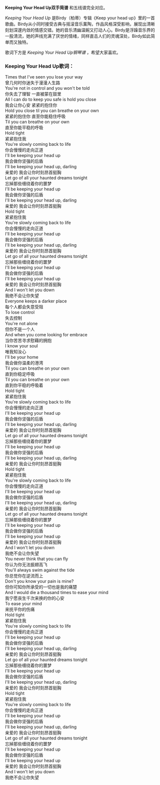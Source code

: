 

**Keeping Your Head Up双手简谱** 和五线谱完全对应。

_Keeping Your Head Up_ 是Birdy（柏蒂）专辑《Keep your head
up》里的一首歌曲。Birdy从小同时接受古典与摇滚音乐薰陶，作品风格深受影响，展现出清晰刻划深邃内敛的情感交错。她的音乐清幽温婉又打动人心。Birdy是浮躁音乐界的一股清流，她的声线充满了厌世的情绪，同样直击人们的灵魂深处，Birdy如此简单而又独特。

歌词下方是 _Keeping Your Head Up钢琴谱_ ，希望大家喜欢。

### Keeping Your Head Up歌词：

Times that I've seen you lose your way  
曾几何时你迷失于漫漫人生路  
You're not in control and you won't be told  
你失去了理智 一直被蒙在鼓里  
All I can do to keep you safe is hold you close  
我会让你心安 紧紧的抱住你  
Hold you close til you can breathe on your own  
紧紧的抱住你 直至你能稳住呼吸  
Til you can breathe on your own  
直至你能平稳的呼吸  
Hold tight  
紧紧抱住我  
You're slowly coming back to life  
你会慢慢的走向正道  
I'll be keeping your head up  
我会做你坚强的后盾  
I'll be keeping your head up, darling  
亲爱的 我会让你时刻昂首挺胸  
Let go of all your haunted dreams tonight  
忘掉那些缠绕着你的噩梦  
I'll be keeping your head up  
我会做你坚强的后盾  
I'll be keeping your head up, darling  
亲爱的 我会让你时刻昂首挺胸  
Hold tight  
紧紧抱住我  
You're slowly coming back to life  
你会慢慢的走向正道  
I'll be keeping your head up  
我会做你坚强的后盾  
I'll be keeping your head up, darling  
亲爱的 我会让你时刻昂首挺胸  
Let go of all your haunted dreams tonight  
忘掉那些缠绕着你的噩梦  
I'll be keeping your head up  
我会做你坚强的后盾  
I'll be keeping your head up  
亲爱的 我会让你时刻昂首挺胸  
And I won't let you down  
我绝不会让你失望  
Everyone keeps a darker place  
每个人都会失意受阻  
To lose control  
失去控制  
You're not alone  
但你不是一个人  
And when you come looking for embrace  
当你苦苦寻求慰藉的拥抱  
I know your soul  
唯我知汝心  
I'll be your home  
我会做你温柔的港湾  
Til you can breathe on your own  
直到你稳定呼吸  
Til you can breathe on your own  
直到你平稳的呼吸着  
Hold tight  
紧紧抱住我  
You're slowly coming back to life  
你会慢慢的走向正道  
I'll be keeping your head up  
我会做你坚强的后盾  
I'll be keeping your head up, darling  
亲爱的 我会让你时刻昂首挺胸  
Let go of all your haunted dreams tonight  
忘掉那些缠绕着你的噩梦  
I'll be keeping your head up  
我会做你坚强的后盾  
I'll be keeping your head up, darling  
亲爱的 我会让你时刻昂首挺胸  
Hold tight  
紧紧抱住我  
You're slowly coming back to life  
你会慢慢的走向正道  
I'll be keeping your head up  
我会做你坚强的后盾  
I'll be keeping your head up, darling  
亲爱的 我会让你时刻昂首挺胸  
Let go of all your haunted dreams tonight  
忘掉那些缠绕着你的噩梦  
I'll be keeping your head up  
我会做你坚强的后盾  
I'll be keeping your head up  
亲爱的 我会让你时刻昂首挺胸  
And I won't let you down  
我绝不会让你失望  
You never think that you can fly  
你认为你无法振翅高飞  
You'll always swim against the tide  
你总觉你在逆流而上  
Don't you know your pain is mine?  
但你可知你所承受的一切也是我的痛楚  
And I would die a thousand times to ease your mind  
我宁愿丧生千次来换的你的心安  
To ease your mind  
来抚平你的伤痛  
Hold tight  
紧紧抱住我  
You're slowly coming back to life  
你会慢慢的走向正道  
I'll be keeping your head up  
我会做你坚强的后盾  
I'll be keeping your head up, darling  
亲爱的 我会让你时刻昂首挺胸  
Let go of all your haunted dreams tonight  
忘掉那些缠绕着你的噩梦  
I'll be keeping your head up  
我会做你坚强的后盾  
I'll be keeping your head up, darling  
亲爱的 我会让你时刻昂首挺胸  
Hold tight  
紧紧抱住我  
You're slowly coming back to life  
你会慢慢的走向正道  
I'll be keeping your head up  
我会做你坚强的后盾  
I'll be keeping your head up, darling  
亲爱的 我会让你时刻昂首挺胸  
Let go of all your haunted dreams tonight  
忘掉那些缠绕着你的噩梦  
I'll be keeping your head up  
我会做你坚强的后盾  
I'll be keeping your head up  
亲爱的 我会让你时刻昂首挺胸  
And I won't let you down  
我绝不会让你失望

